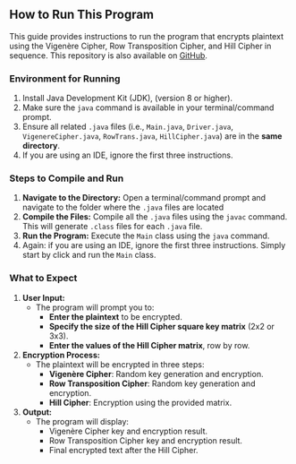 ## **How to Run This Program**
This guide provides instructions to run the program that encrypts plaintext using the Vigenère Cipher, Row Transposition Cipher, and Hill Cipher in sequence.
This repository is also available on [GitHub](https://github.com/Seraph6281/ICSI426Homework1).

### **Environment for Running**
1. Install Java Development Kit (JDK), (version 8 or higher).
2. Make sure the `java` command is available in your terminal/command prompt.
3. Ensure all related `.java` files (i.e., `Main.java`, `Driver.java`, `VigenereCipher.java`, `RowTrans.java`, `HillCipher.java`) are in the **same directory**.
4. If you are using an IDE, ignore the first three instructions. 

### **Steps to Compile and Run**
1. **Navigate to the Directory:** Open a terminal/command prompt and navigate to the folder where the `.java` files are located
2. **Compile the Files:** Compile all the `.java` files using the `javac` command. This will generate `.class` files for each `.java` file.
3. **Run the Program:** Execute the `Main` class using the `java` command.
4. Again: if you are using an IDE, ignore the first three instructions. Simply start by click and run the `Main` class. 

### **What to Expect**
1. **User Input:**
    - The program will prompt you to:
        - **Enter the plaintext** to be encrypted.
        - **Specify the size of the Hill Cipher square key matrix** (2x2 or 3x3).
        - **Enter the values of the Hill Cipher matrix**, row by row.
2. **Encryption Process:**
    - The plaintext will be encrypted in three steps:
        - **Vigenère Cipher**: Random key generation and encryption.
        - **Row Transposition Cipher**: Random key generation and encryption.
        - **Hill Cipher**: Encryption using the provided matrix.
3. **Output:**
    - The program will display:
        - Vigenère Cipher key and encryption result.
        - Row Transposition Cipher key and encryption result.
        - Final encrypted text after the Hill Cipher.



